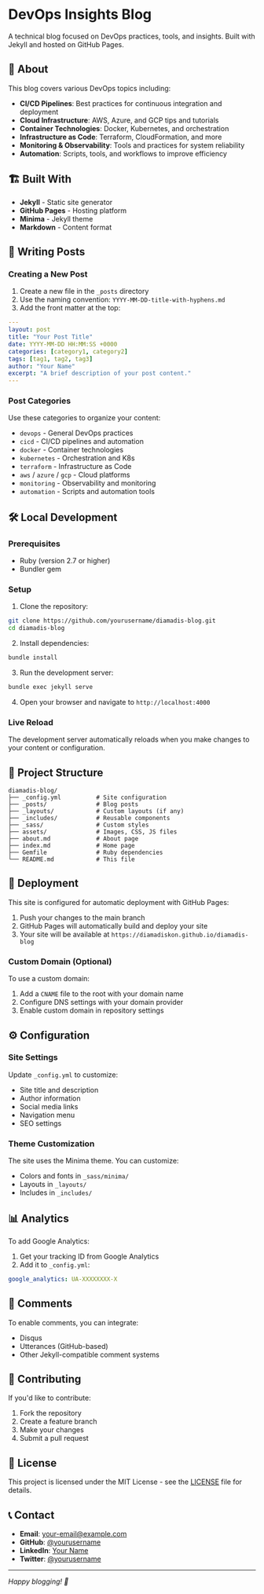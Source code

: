 # DevOps Insights Blog

A technical blog focused on DevOps practices, tools, and insights. Built with Jekyll and hosted on GitHub Pages.

## 🚀 About

This blog covers various DevOps topics including:

- **CI/CD Pipelines**: Best practices for continuous integration and deployment
- **Cloud Infrastructure**: AWS, Azure, and GCP tips and tutorials  
- **Container Technologies**: Docker, Kubernetes, and orchestration
- **Infrastructure as Code**: Terraform, CloudFormation, and more
- **Monitoring & Observability**: Tools and practices for system reliability
- **Automation**: Scripts, tools, and workflows to improve efficiency

## 🏗️ Built With

- **Jekyll** - Static site generator
- **GitHub Pages** - Hosting platform
- **Minima** - Jekyll theme
- **Markdown** - Content format

## 📝 Writing Posts

### Creating a New Post

1. Create a new file in the `_posts` directory
2. Use the naming convention: `YYYY-MM-DD-title-with-hyphens.md`
3. Add the front matter at the top:

```yaml
---
layout: post
title: "Your Post Title"
date: YYYY-MM-DD HH:MM:SS +0000
categories: [category1, category2]
tags: [tag1, tag2, tag3]
author: "Your Name"
excerpt: "A brief description of your post content."
---
```

### Post Categories

Use these categories to organize your content:
- `devops` - General DevOps practices
- `cicd` - CI/CD pipelines and automation
- `docker` - Container technologies
- `kubernetes` - Orchestration and K8s
- `terraform` - Infrastructure as Code
- `aws` / `azure` / `gcp` - Cloud platforms
- `monitoring` - Observability and monitoring
- `automation` - Scripts and automation tools

## 🛠️ Local Development

### Prerequisites

- Ruby (version 2.7 or higher)
- Bundler gem

### Setup

1. Clone the repository:
```bash
git clone https://github.com/yourusername/diamadis-blog.git
cd diamadis-blog
```

2. Install dependencies:
```bash
bundle install
```

3. Run the development server:
```bash
bundle exec jekyll serve
```

4. Open your browser and navigate to `http://localhost:4000`

### Live Reload

The development server automatically reloads when you make changes to your content or configuration.

## 📂 Project Structure

```
diamadis-blog/
├── _config.yml          # Site configuration
├── _posts/              # Blog posts
├── _layouts/            # Custom layouts (if any)
├── _includes/           # Reusable components
├── _sass/               # Custom styles
├── assets/              # Images, CSS, JS files
├── about.md             # About page
├── index.md             # Home page
├── Gemfile              # Ruby dependencies
└── README.md            # This file
```

## 🚀 Deployment

This site is configured for automatic deployment with GitHub Pages:

1. Push your changes to the main branch
2. GitHub Pages will automatically build and deploy your site
3. Your site will be available at `https://diamadiskon.github.io/diamadis-blog`

### Custom Domain (Optional)

To use a custom domain:

1. Add a `CNAME` file to the root with your domain name
2. Configure DNS settings with your domain provider
3. Enable custom domain in repository settings

## ⚙️ Configuration

### Site Settings

Update `_config.yml` to customize:

- Site title and description
- Author information
- Social media links
- Navigation menu
- SEO settings

### Theme Customization

The site uses the Minima theme. You can customize:

- Colors and fonts in `_sass/minima/`
- Layouts in `_layouts/`
- Includes in `_includes/`

## 📊 Analytics

To add Google Analytics:

1. Get your tracking ID from Google Analytics
2. Add it to `_config.yml`:
```yaml
google_analytics: UA-XXXXXXXX-X
```

## 💬 Comments

To enable comments, you can integrate:
- Disqus
- Utterances (GitHub-based)
- Other Jekyll-compatible comment systems

## 🤝 Contributing

If you'd like to contribute:

1. Fork the repository
2. Create a feature branch
3. Make your changes
4. Submit a pull request

## 📄 License

This project is licensed under the MIT License - see the [LICENSE](LICENSE) file for details.

## 📞 Contact

- **Email**: your-email@example.com
- **GitHub**: [@yourusername](https://github.com/yourusername)
- **LinkedIn**: [Your Name](https://linkedin.com/in/yourusername)
- **Twitter**: [@yourusername](https://twitter.com/yourusername)

---

*Happy blogging! 🎉*
